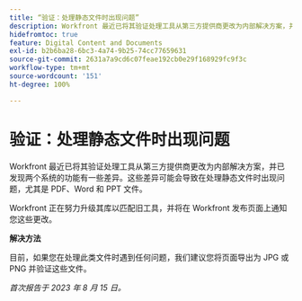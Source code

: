 ```yaml
---
title: “验证：处理静态文件时出现问题”
description: Workfront 最近已将其验证处理工具从第三方提供商更改为内部解决方案，并已发现两个系统的功能有一些差异。这些差异可能会导致在处理静态文件时出现问题，尤其是 PDF、Word 和 PPT 文件。有解决方法可用。
hidefromtoc: true
feature: Digital Content and Documents
exl-id: b2b6ba28-6bc3-4a74-9b25-74cc77659631
source-git-commit: 2631a7a9cd6c07feae192cb0e29f168929fc9f3c
workflow-type: tm+mt
source-wordcount: '151'
ht-degree: 100%

---
```


# 验证：处理静态文件时出现问题

<!--WF and WFP TOCs-->

Workfront 最近已将其验证处理工具从第三方提供商更改为内部解决方案，并已发现两个系统的功能有一些差异。这些差异可能会导致在处理静态文件时出现问题，尤其是 PDF、Word 和 PPT 文件。

Workfront 正在努力升级其库以匹配旧工具，并将在 Workfront 发布页面上通知您这些更改。

**解决方法**

目前，如果您在处理此类文件时遇到任何问题，我们建议您将页面导出为 JPG 或 PNG 并验证这些文件。

_首次报告于 2023 年 8 月 15 日。_
